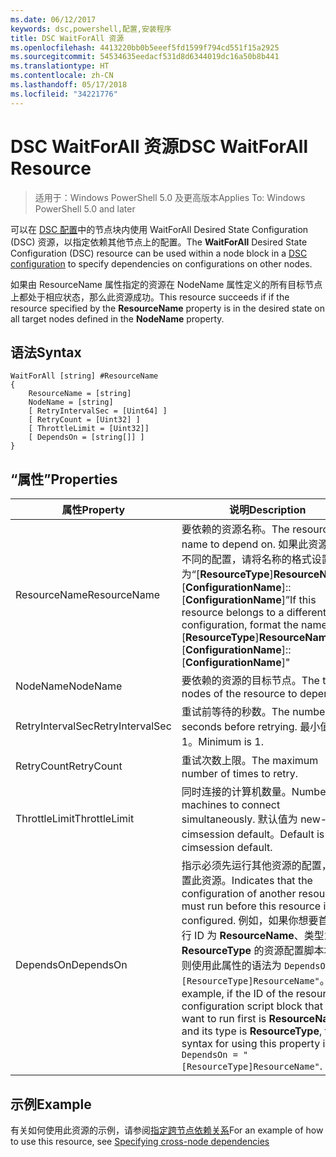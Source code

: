 ```yaml
---
ms.date: 06/12/2017
keywords: dsc,powershell,配置,安装程序
title: DSC WaitForAll 资源
ms.openlocfilehash: 4413220bb0b5eeef5fd1599f794cd551f15a2925
ms.sourcegitcommit: 54534635eedacf531d8d6344019dc16a50b8b441
ms.translationtype: HT
ms.contentlocale: zh-CN
ms.lasthandoff: 05/17/2018
ms.locfileid: "34221776"
---
```

# <a name="dsc-waitforall-resource"></a><span data-ttu-id="524b9-103">DSC WaitForAll 资源</span><span class="sxs-lookup"><span data-stu-id="524b9-103">DSC WaitForAll Resource</span></span>

> <span data-ttu-id="524b9-104">适用于：Windows PowerShell 5.0 及更高版本</span><span class="sxs-lookup"><span data-stu-id="524b9-104">Applies To: Windows PowerShell 5.0 and later</span></span>

<span data-ttu-id="524b9-105">可以在 [DSC 配置](configurations.md)中的节点块内使用 WaitForAll Desired State Configuration (DSC) 资源，以指定依赖其他节点上的配置。</span><span class="sxs-lookup"><span data-stu-id="524b9-105">The **WaitForAll** Desired State Configuration (DSC) resource can be used within a node block in a [DSC configuration](configurations.md) to specify dependencies on configurations on other nodes.</span></span>

<span data-ttu-id="524b9-106">如果由 ResourceName 属性指定的资源在 NodeName 属性定义的所有目标节点上都处于相应状态，那么此资源成功。</span><span class="sxs-lookup"><span data-stu-id="524b9-106">This resource succeeds if if the resource specified by the **ResourceName** property is in the desired state on all target nodes defined in the **NodeName** property.</span></span>


## <a name="syntax"></a><span data-ttu-id="524b9-107">语法</span><span class="sxs-lookup"><span data-stu-id="524b9-107">Syntax</span></span>

```
WaitForAll [string] #ResourceName
{
    ResourceName = [string]
    NodeName = [string]
    [ RetryIntervalSec = [Uint64] ]
    [ RetryCount = [Uint32] ]
    [ ThrottleLimit = [Uint32]]
    [ DependsOn = [string[]] ]
}
```

## <a name="properties"></a><span data-ttu-id="524b9-108">“属性”</span><span class="sxs-lookup"><span data-stu-id="524b9-108">Properties</span></span>

|  <span data-ttu-id="524b9-109">属性</span><span class="sxs-lookup"><span data-stu-id="524b9-109">Property</span></span>  |  <span data-ttu-id="524b9-110">说明</span><span class="sxs-lookup"><span data-stu-id="524b9-110">Description</span></span>   |
|---|---|
| <span data-ttu-id="524b9-111">ResourceName</span><span class="sxs-lookup"><span data-stu-id="524b9-111">ResourceName</span></span>| <span data-ttu-id="524b9-112">要依赖的资源名称。</span><span class="sxs-lookup"><span data-stu-id="524b9-112">The resource name to depend on.</span></span> <span data-ttu-id="524b9-113">如果此资源属于不同的配置，请将名称的格式设置为“[__ResourceType__]__ResourceName__::[__ConfigurationName__]::[__ConfigurationName__]”</span><span class="sxs-lookup"><span data-stu-id="524b9-113">If this resource belongs to a different configuration, format the name as "[__ResourceType__]__ResourceName__::[__ConfigurationName__]::[__ConfigurationName__]"</span></span>|
| <span data-ttu-id="524b9-114">NodeName</span><span class="sxs-lookup"><span data-stu-id="524b9-114">NodeName</span></span>| <span data-ttu-id="524b9-115">要依赖的资源的目标节点。</span><span class="sxs-lookup"><span data-stu-id="524b9-115">The target nodes of the resource to depend on.</span></span>|
| <span data-ttu-id="524b9-116">RetryIntervalSec</span><span class="sxs-lookup"><span data-stu-id="524b9-116">RetryIntervalSec</span></span>| <span data-ttu-id="524b9-117">重试前等待的秒数。</span><span class="sxs-lookup"><span data-stu-id="524b9-117">The number of seconds before retrying.</span></span> <span data-ttu-id="524b9-118">最小值为 1。</span><span class="sxs-lookup"><span data-stu-id="524b9-118">Minimum is 1.</span></span>|
| <span data-ttu-id="524b9-119">RetryCount</span><span class="sxs-lookup"><span data-stu-id="524b9-119">RetryCount</span></span>| <span data-ttu-id="524b9-120">重试次数上限。</span><span class="sxs-lookup"><span data-stu-id="524b9-120">The maximum number of times to retry.</span></span>|
| <span data-ttu-id="524b9-121">ThrottleLimit</span><span class="sxs-lookup"><span data-stu-id="524b9-121">ThrottleLimit</span></span>| <span data-ttu-id="524b9-122">同时连接的计算机数量。</span><span class="sxs-lookup"><span data-stu-id="524b9-122">Number of machines to connect simultaneously.</span></span> <span data-ttu-id="524b9-123">默认值为 new-cimsession default。</span><span class="sxs-lookup"><span data-stu-id="524b9-123">Default is new-cimsession default.</span></span>|
| <span data-ttu-id="524b9-124">DependsOn</span><span class="sxs-lookup"><span data-stu-id="524b9-124">DependsOn</span></span> | <span data-ttu-id="524b9-125">指示必须先运行其他资源的配置，再配置此资源。</span><span class="sxs-lookup"><span data-stu-id="524b9-125">Indicates that the configuration of another resource must run before this resource is configured.</span></span> <span data-ttu-id="524b9-126">例如，如果你想要首先运行 ID 为 __ResourceName__、类型为 __ResourceType__ 的资源配置脚本块，则使用此属性的语法为 `DependsOn = "[ResourceType]ResourceName"`。</span><span class="sxs-lookup"><span data-stu-id="524b9-126">For example, if the ID of the resource configuration script block that you want to run first is __ResourceName__ and its type is __ResourceType__, the syntax for using this property is `DependsOn = "[ResourceType]ResourceName"`.</span></span>|


## <a name="example"></a><span data-ttu-id="524b9-127">示例</span><span class="sxs-lookup"><span data-stu-id="524b9-127">Example</span></span>

<span data-ttu-id="524b9-128">有关如何使用此资源的示例，请参阅[指定跨节点依赖关系](crossNodeDependencies.md)</span><span class="sxs-lookup"><span data-stu-id="524b9-128">For an example of how to use this resource, see [Specifying cross-node dependencies](crossNodeDependencies.md)</span></span>